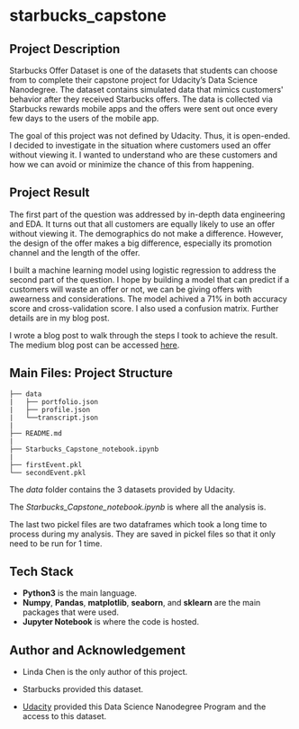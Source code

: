# starbucks_capstone

## Project Description
Starbucks Offer Dataset is one of the datasets that students can choose from to complete their capstone project for Udacity’s Data Science Nanodegree. The dataset contains simulated data that mimics customers' behavior after they received Starbucks offers. The data is collected via Starbucks rewards mobile apps and the offers were sent out once every few days to the users of the mobile app.

The goal of this project was not defined by Udacity. Thus, it is open-ended. I decided to investigate in the situation where customers used an offer without viewing it. I wanted to understand who are these customers and how we can avoid or minimize the chance of this from happening. 

## Project Result
The first part of the question was addressed by in-depth data engineering and EDA. It turns out that all customers are equally likely to use an offer without viewing it. The demographics do not make a difference. However, the design of the offer makes a big difference, especially its promotion channel and the length of the offer.

I built a machine learning model using logistic regression to address the second part of the question. I hope by building a model that can predict if a customers will waste an offer or not, we can be giving offers with awearness and considerations. The model achived a 71% in both accuracy score and cross-validation score. I also used a confusion matrix. Further details are in my blog post.

I wrote a blog post to walk through the steps I took to achieve the result. The medium blog post can be accessed [here](https://linnndachen.medium.com/starbucks-offer-dataset-udacity-capstone-7b562843ff47).

## Main Files: Project Structure
```
├── data          
|   ├── portfolio.json
|   ├── profile.json
|   └──transcript.json
|
├── README.md
|
├── Starbucks_Capstone_notebook.ipynb 
|
├── firstEvent.pkl
└── secondEvent.pkl
```
The *data* folder contains the 3 datasets provided by Udacity.

The *Starbucks_Capstone_notebook.ipynb* is where all the analysis is.

The last two pickel files are two dataframes which took a long time to process during my analysis. They are saved in pickel files so that it only need to be run for 1 time.

## Tech Stack
- **Python3** is the main language.
- **Numpy**, **Pandas**, **matplotlib**, **seaborn**, and **sklearn** are the main packages that were used.
- **Jupyter Notebook** is where the code is hosted.

## Author and Acknowledgement

- Linda Chen is the only author of this project.

- Starbucks provided this dataset.

- [Udacity](https://www.udacity.com/) provided this Data Science Nanodegree Program and the access to this dataset.
